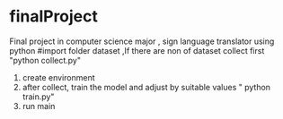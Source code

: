 # finalProject
Final project in computer science major , sign language translator using python 
#import folder dataset ,If there are non of dataset collect first "python collect.py"
1. create environment
2. after collect, train the model and adjust by suitable values " python train.py"
3. run main



















  
